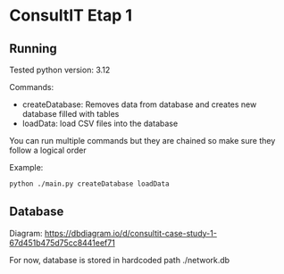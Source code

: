 # ConsultIT Etap 1

## Running
Tested python version: 3.12

Commands:
- createDatabase: Removes data from database and creates new database filled with tables
- loadData: load CSV files into the database

You can run multiple commands but they are chained so make sure they follow a logical order

Example:
```bash
python ./main.py createDatabase loadData
```


## Database
Diagram: https://dbdiagram.io/d/consultit-case-study-1-67d451b475d75cc8441eef71

For now, database is stored in hardcoded path ./network.db